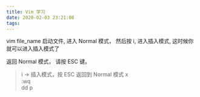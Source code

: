 ```yaml
---
title: Vim 学习
date: 2020-02-03 23:21:08
tags:
---
```


vim file_name 启动文件, 进入 Normal 模式， 然后按 i, 进入插入模式, 这时候你就可以进入插入模式了

返回 Normal 模式， 请按 ESC 键。

> i → 插入模式，按 ESC 返回到 Normal 模式
> x  
> :wq  
> dd 
> p 


